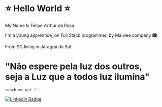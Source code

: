 # ⭐ Hello World ⭐
 
 My Name Is Felipe Arthur da Rosa
 
 I'm a young apprentice, on Full Stack programmer, by Malwee company 🏙

 From SC living in Jaraguá do Sul
 
 # "Não espere pela luz dos outros, seja a Luz que a todos luz ilumina"
    
    reach me out 👇🏻
  [![Linkedin Badge](https://img.shields.io/badge/-LinkedIn-blue?style=flat-square&logo=Linkedin&logoColor=white&link=https://https://www.linkedin.com/in/felipe-arthur-da-rosa-2994b7231/)](https://www.linkedin.com/in/felipe-arthur-da-rosa-2994b7231/)
